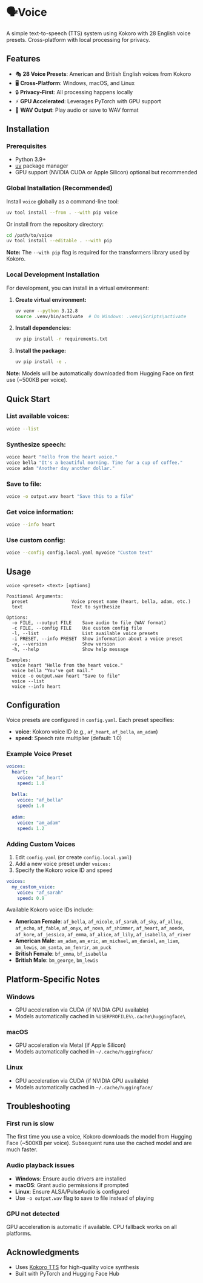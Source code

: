 # 🗣️Voice

A simple text-to-speech (TTS) system using Kokoro with 28 English voice presets. Cross-platform with local processing for privacy.

## Features

- 🎭 **28 Voice Presets**: American and British English voices from Kokoro
- 🖥️ **Cross-Platform**: Windows, macOS, and Linux
- 🔒 **Privacy-First**: All processing happens locally
- ⚡ **GPU Accelerated**: Leverages PyTorch with GPU support
- 🎵 **WAV Output**: Play audio or save to WAV format

## Installation

### Prerequisites

- Python 3.9+
- [uv](https://docs.astral.sh/uv/) package manager
- GPU support (NVIDIA CUDA or Apple Silicon) optional but recommended

### Global Installation (Recommended)

Install `voice` globally as a command-line tool:

```bash
uv tool install --from . --with pip voice
```

Or install from the repository directory:

```bash
cd /path/to/voice
uv tool install --editable . --with pip
```

**Note:** The `--with pip` flag is required for the transformers library used by Kokoro.

### Local Development Installation

For development, you can install in a virtual environment:

1. **Create virtual environment:**
   ```bash
   uv venv --python 3.12.8
   source .venv/bin/activate  # On Windows: .venv\Scripts\activate
   ```

2. **Install dependencies:**
   ```bash
   uv pip install -r requirements.txt
   ```

3. **Install the package:**
   ```bash
   uv pip install -e .
   ```

**Note:** Models will be automatically downloaded from Hugging Face on first use (~500KB per voice).

## Quick Start

### List available voices:
```bash
voice --list
```

### Synthesize speech:
```bash
voice heart "Hello from the heart voice."
voice bella "It's a beautiful morning. Time for a cup of coffee."
voice adam "Another day another dollar."
```

### Save to file:
```bash
voice -o output.wav heart "Save this to a file"
```

### Get voice information:
```bash
voice --info heart
```

### Use custom config:
```bash
voice --config config.local.yaml myvoice "Custom text"
```

## Usage

```
voice <preset> <text> [options]

Positional Arguments:
  preset                Voice preset name (heart, bella, adam, etc.)
  text                  Text to synthesize

Options:
  -o FILE, --output FILE    Save audio to file (WAV format)
  -c FILE, --config FILE    Use custom config file
  -l, --list                List available voice presets
  -i PRESET, --info PRESET  Show information about a voice preset
  -v, --version             Show version
  -h, --help                Show help message

Examples:
  voice heart "Hello from the heart voice."
  voice bella "You've got mail."
  voice -o output.wav heart "Save to file"
  voice --list
  voice --info heart
```

## Configuration

Voice presets are configured in `config.yaml`. Each preset specifies:

- **voice**: Kokoro voice ID (e.g., `af_heart`, `af_bella`, `am_adam`)
- **speed**: Speech rate multiplier (default: 1.0)

### Example Voice Preset

```yaml
voices:
  heart:
    voice: "af_heart"
    speed: 1.0
  
  bella:
    voice: "af_bella"
    speed: 1.0
  
  adam:
    voice: "am_adam"
    speed: 1.2
```

### Adding Custom Voices

1. Edit `config.yaml` (or create `config.local.yaml`)
2. Add a new voice preset under `voices:`
3. Specify the Kokoro voice ID and speed

```yaml
voices:
  my_custom_voice:
    voice: "af_sarah"
    speed: 0.9
```

Available Kokoro voice IDs include:
- **American Female**: `af_bella`, `af_nicole`, `af_sarah`, `af_sky`, `af_alloy`, `af_echo`, `af_fable`, `af_onyx`, `af_nova`, `af_shimmer`, `af_heart`, `af_aoede`, `af_kore`, `af_jessica`, `af_emma`, `af_alice`, `af_lily`, `af_isabella`, `af_river`
- **American Male**: `am_adam`, `am_eric`, `am_michael`, `am_daniel`, `am_liam`, `am_lewis`, `am_santa`, `am_fenrir`, `am_puck`
- **British Female**: `bf_emma`, `bf_isabella`
- **British Male**: `bm_george`, `bm_lewis`

## Platform-Specific Notes

### Windows
- GPU acceleration via CUDA (if NVIDIA GPU available)
- Models automatically cached in `%USERPROFILE%\.cache\huggingface\`

### macOS
- GPU acceleration via Metal (if Apple Silicon)
- Models automatically cached in `~/.cache/huggingface/`

### Linux
- GPU acceleration via CUDA (if NVIDIA GPU available)
- Models automatically cached in `~/.cache/huggingface/`

## Troubleshooting

### First run is slow
The first time you use a voice, Kokoro downloads the model from Hugging Face (~500KB per voice). Subsequent runs use the cached model and are much faster.

### Audio playback issues
- **Windows**: Ensure audio drivers are installed
- **macOS**: Grant audio permissions if prompted
- **Linux**: Ensure ALSA/PulseAudio is configured
- Use `-o output.wav` flag to save to file instead of playing

### GPU not detected
GPU acceleration is automatic if available. CPU fallback works on all platforms.

## Acknowledgments

- Uses [Kokoro TTS](https://huggingface.co/hexgrad/Kokoro-82M) for high-quality voice synthesis
- Built with PyTorch and Hugging Face Hub
